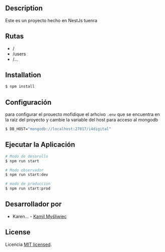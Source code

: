 ## Description
Este es un proyecto hecho en NestJs tuenra

##  Rutas

- /
- /users
- /...


## Installation

```bash
$ npm install
```
## Configuración
para configurar el prouecto mofidique el arhcivo ``.env`` que se encuentra en la raiz del proyecto y cambie la variable del host para acceso al mongodb

```bash
$ DB_HOST="mongodb://localhost:27017/i4digital"
```

## Ejecutar la Aplicación

```bash
# Modo de desarollo
$ npm run start

# Modo observador
$ npm run start:dev

# modo de produccion
$ npm run start:prod
```

## Desarrollador por

- Karen... - [Kamil Myśliwiec](mailto:exaample@gmail.com)

## License

Licencia [MIT licensed](LICENSE).
